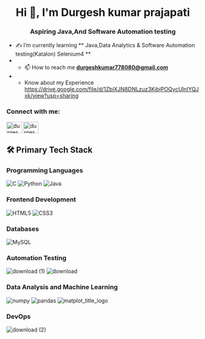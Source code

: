 <h1 align="center">Hi 👋, I'm  Durgesh kumar prajapati</h1>
<h3 align="center">Aspiring Java,And Software Automation testing  </h3>

- ✍️ I’m currently learning ** Java,Data Analytics & Software Automation testing(Katalon) Selenium4 **
- - 📫 How to reach me **durgeshkumar778080@gmail.com**
- -    Know about my Experience https://drive.google.com/file/d/1ZbiXJN8DNLzuz3KibjPOQycUInlYQJxk/view?usp=sharing


<h3 align="left">Connect with me:</h3><p align="left">
  <a href="https://linkedin.com/in/durgeshprajapati" target="blank"><img align="center" src="https://raw.githubusercontent.com/rahuldkjain/github-profile-readme-generator/master/src/images/icons/Social/linked-in-alt.svg" alt="durgesh-prajapati" height="30" width="40" /></a>
<a href="https://www.hackerrank.com/profile/durgeshkumar7781" target="blank"><img align="center" src="https://raw.githubusercontent.com/rahuldkjain/github-profile-readme-generator/master/src/images/icons/Social/hackerrank.svg" alt="durgesh-prajapati" height="30" width="40" /></a>
</p>


## 🛠 Primary Tech Stack 

### Programming Languages

![C](https://img.shields.io/badge/C-00599C?style=for-the-badge&logo=c&logoColor=white)
![Python](https://img.shields.io/badge/Python-FFD43B?style=for-the-badge&logo=python&logoColor=blue)
![Java](https://img.shields.io/badge/Java-ED8B00?style=for-the-badge&logo=openjdk&logoColor=white)



### Frontend Development

![HTML5](https://img.shields.io/badge/HTML5-E34F26?style=for-the-badge&logo=html5&logoColor=white)
![CSS3](https://img.shields.io/badge/CSS3-1572B6?style=for-the-badge&logo=css3&logoColor=white)


### Databases

![MySQL](https://img.shields.io/badge/MySQL-005C84?style=for-the-badge&logo=mysql&logoColor=white)

### Automation Testing
![download (1)](https://github.com/Mrprajapati18/Mrprajapati18/assets/143236347/23a10d7f-e00e-45f7-aaac-e13947e088da)
![download](https://github.com/Mrprajapati18/Mrprajapati18/assets/143236347/27897376-891d-400a-99bc-610bfa1b27fe)


### Data Analysis and Machine Learning
![numpy](https://github.com/Mrprajapati18/Mrprajapati18/assets/143236347/2c334afe-8f0e-42d4-be5a-746951eb6af4)
![pandas](https://github.com/Mrprajapati18/Mrprajapati18/assets/143236347/a2f7d2bb-51c7-4f23-bbe9-2817199323d1)
![matplot_title_logo](https://github.com/Mrprajapati18/Mrprajapati18/assets/143236347/4de655c4-f62d-487a-9ec6-d280d9462f9c)




### DevOps
![download (2)](https://github.com/Mrprajapati18/Mrprajapati18/assets/143236347/be981fe3-6c5c-4923-ac2b-27b983590aac)


